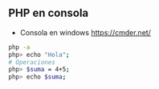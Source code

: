 ## PHP en consola
- Consola en windows https://cmder.net/
```bash
php -a
php> echo "Hola";
# Operaciones
php> $suma = 4+5;
php> echo $suma;
```
